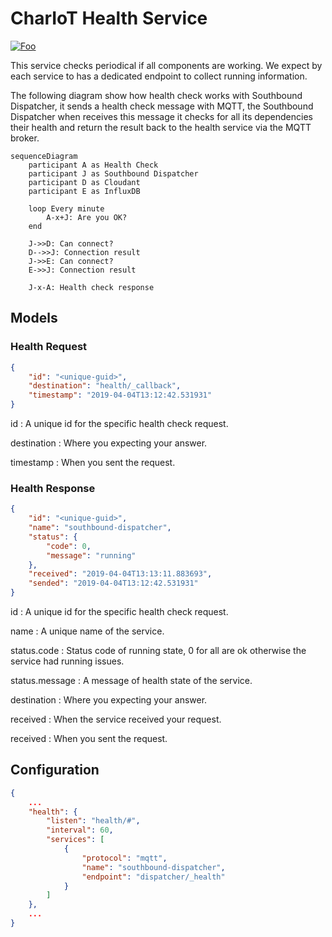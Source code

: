 # CharIoT Health Service

[![Foo](https://img.shields.io/badge/License-EPL-green.svg)](https://opensource.org/licenses/EPL-1.0)

This service checks periodical if all components are working. We expect
by each service to has a dedicated endpoint to collect running information.

The following diagram show how health check works with Southbound Dispatcher, it sends a health check message with MQTT, the Southbound Dispatcher when receives this message it checks for all its dependencies their health and return the result back to the health service via the MQTT broker.

```mermaid
sequenceDiagram
    participant A as Health Check
    participant J as Southbound Dispatcher
    participant D as Cloudant
    participant E as InfluxDB

    loop Every minute
        A-x+J: Are you OK?
    end

    J->>D: Can connect?
    D-->>J: Connection result
    J->>E: Can connect?
    E->>J: Connection result

    J-x-A: Health check response
```

## Models

### Health Request

```json
{
    "id": "<unique-guid>", 
    "destination": "health/_callback", 
    "timestamp": "2019-04-04T13:12:42.531931"
}
```

id
: A unique id for the specific health check request.

destination
: Where you expecting your answer.

timestamp
: When you sent the request.

### Health Response

```json
{
    "id": "<unique-guid>", 
    "name": "southbound-dispatcher", 
    "status": {
        "code": 0, 
        "message": "running"
    }, 
    "received": "2019-04-04T13:13:11.883693", 
    "sended": "2019-04-04T13:12:42.531931"
}
```

id
: A unique id for the specific health check request.

name
: A unique name of the service.    

status.code
: Status code of running state, 0 for all are ok otherwise the service had running issues.

status.message
: A message of health state of the service.

destination
: Where you expecting your answer.

received
: When the service received your request.

received
: When you sent the request.

## Configuration

```json
{
    ...
    "health": {
        "listen": "health/#",
        "interval": 60,
        "services": [
            {
                "protocol": "mqtt",
                "name": "southbound-dispatcher",
                "endpoint": "dispatcher/_health"
            }
        ]
    },
    ...
}
```